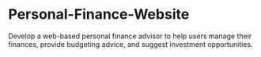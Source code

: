# Personal-Finance-Website
Develop a web-based personal finance advisor to help users manage their finances, provide budgeting advice, and suggest investment opportunities.
